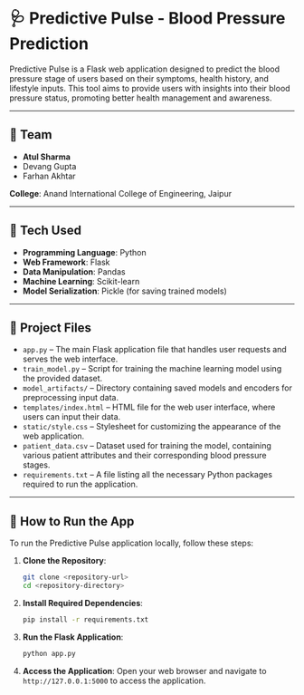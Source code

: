 # 🩺 Predictive Pulse - Blood Pressure Prediction

Predictive Pulse is a Flask web application designed to predict the blood pressure stage of users based on their symptoms, health history, and lifestyle inputs. This tool aims to provide users with insights into their blood pressure status, promoting better health management and awareness.

---

## 👥 Team

- **Atul Sharma** 
- Devang Gupta
- Farhan Akhtar

**College**: Anand International College of Engineering, Jaipur

---

## 🧠 Tech Used

- **Programming Language**: Python
- **Web Framework**: Flask
- **Data Manipulation**: Pandas
- **Machine Learning**: Scikit-learn
- **Model Serialization**: Pickle (for saving trained models)

---

## 📁 Project Files

- `app.py` – The main Flask application file that handles user requests and serves the web interface.
- `train_model.py` – Script for training the machine learning model using the provided dataset.
- `model_artifacts/` – Directory containing saved models and encoders for preprocessing input data.
- `templates/index.html` – HTML file for the web user interface, where users can input their data.
- `static/style.css` – Stylesheet for customizing the appearance of the web application.
- `patient_data.csv` – Dataset used for training the model, containing various patient attributes and their corresponding blood pressure stages.
- `requirements.txt` – A file listing all the necessary Python packages required to run the application.

---

## 🚀 How to Run the App

To run the Predictive Pulse application locally, follow these steps:

1.  **Clone the Repository**:
    ```bash
    git clone <repository-url>
    cd <repository-directory>
    ```

2.  **Install Required Dependencies**:
    ```bash
    pip install -r requirements.txt
    ```

3.  **Run the Flask Application**:
    ```bash
    python app.py
    ```

4.  **Access the Application**: Open your web browser and navigate to `http://127.0.0.1:5000` to access the application.

